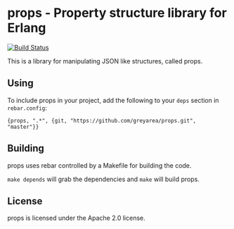 # props - Property structure library for Erlang
[![Build Status](https://travis-ci.org/rackerlabs/gen_batch.png)](https://travis-ci.org/rackerlabs/props)

This is a library for manipulating JSON like structures, called props.

## Using

To include props in your project, add the following to your `deps`
section in `rebar.config`:

    {props, ".*", {git, "https://github.com/greyarea/props.git", "master"}}

## Building

props uses rebar controlled by a Makefile for building the code.

`make depends` will grab the dependencies and `make` will build props.

## License

props is licensed under the Apache 2.0 license.
